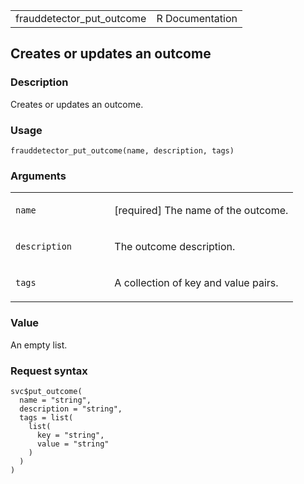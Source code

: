 <table style="width: 100%;">
<tbody>
<tr class="odd">
<td>frauddetector_put_outcome</td>
<td style="text-align: right;">R Documentation</td>
</tr>
</tbody>
</table>

## Creates or updates an outcome

### Description

Creates or updates an outcome.

### Usage

    frauddetector_put_outcome(name, description, tags)

### Arguments

<table>
<colgroup>
<col style="width: 35%" />
<col style="width: 65%" />
</colgroup>
<tbody>
<tr class="odd">
<td><code id="frauddetector_put_outcome_:_name">name</code></td>
<td><p>[required] The name of the outcome.</p></td>
</tr>
<tr class="even">
<td><code
id="frauddetector_put_outcome_:_description">description</code></td>
<td><p>The outcome description.</p></td>
</tr>
<tr class="odd">
<td><code id="frauddetector_put_outcome_:_tags">tags</code></td>
<td><p>A collection of key and value pairs.</p></td>
</tr>
</tbody>
</table>

### Value

An empty list.

### Request syntax

    svc$put_outcome(
      name = "string",
      description = "string",
      tags = list(
        list(
          key = "string",
          value = "string"
        )
      )
    )
